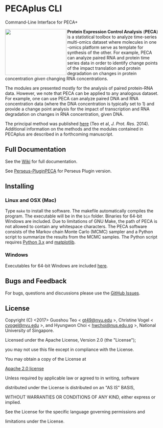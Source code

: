 # PECAplus CLI

Command-Line Interface for PECA+

<img src="https://github.com/PECAplus/PECAplus_cmd_line/wiki/images/PECALogo.png" align="left" width="200" height="150">



**Protein Expression Control Analysis** (**PECA**) is a statistical toolbox to analyze time-series multi-omics dataset where molecules in one -omics platform serve as template for synthesis of the other.  For example, PECA can analyze paired RNA and protein time series data in order to identify change points of the impact translation and protein degradation on changes in protein concentration *given* changing RNA concentrations. 



The modules are presented mostly for the analysis of paired protein-RNA data. However, we note that PECA can be applied to any analogous dataset. For example, one can use PECA can analyze paired DNA and RNA concentration data (where the DNA concentration is typically set to 1) and provide a change point analysis for the impact of transcription and RNA degradation on changes in RNA concentration, given DNA.

The principal method was published [here](http://pubs.acs.org/doi/abs/10.1021/pr400855q) (Teo et al, *J. Prot. Res.* 2014). Additional information on the methods and the modules contained in PECAplus are described in a forthcoming manuscript. 

## Full Documentation

See the [Wiki](https://github.com/PECAplus/PECAplus_cmd_line/wiki) for full documentation.

See [Perseus-PluginPECA](https://github.com/PECAplus/Perseus-PluginPECA) for Perseus Plugin version.

## Installing 

### Linux and OSX (Mac)

Type `make` to install the software. The makefile automatically compiles the program. The executable will be in the `bin` folder. Binaries for 64-bit Windows are included. Due to limitations of GNU Make, the path of PECA is not allowed to contain any whitespace characters. The PECA software consists of the Markov chain Monte Carlo (MCMC) sampler and a Python script to summarize the results from the MCMC samples. The Python script requires [Python 3.x](https://www.python.org/) and [matplotlib](https://matplotlib.org/).

### Windows

Executables for 64-bit Windows are included [here](https://github.com/PECAplus/PECAplus_cmd_line/tree/master/windows64binary).

## Bugs and Feedback

For bugs, questions and discussions please use the [GitHub Issues](https://github.com/PECAplus/PECAplus_cmd_line/issues).

## License

Copyright (C) <2017> Guoshou Teo < gt49@nyu.edu >, Christine Vogel < cvogel@nyu.edu >, and Hyungwon Choi < hwchoi@nus.edu.sg >, National University of Singapore.

Licensed under the Apache License, Version 2.0 (the "License");

you may not use this file except in compliance with the License.

You may obtain a copy of the License at

[Apache 2.0 license](http://www.apache.org/licenses/LICENSE-2.0)

Unless required by applicable law or agreed to in writing, software

distributed under the License is distributed on an "AS IS" BASIS,

WITHOUT WARRANTIES OR CONDITIONS OF ANY KIND, either express or implied.

See the License for the specific language governing permissions and

limitations under the License.


